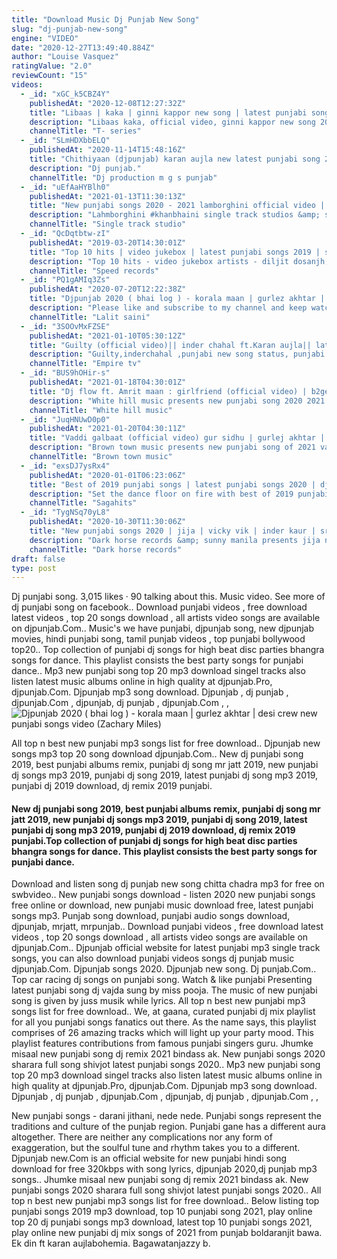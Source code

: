 ```yaml
---
title: "Download Music Dj Punjab New Song"
slug: "dj-punjab-new-song"
engine: "VIDEO"
date: "2020-12-27T13:49:40.884Z"
author: "Louise Vasquez"
ratingValue: "2.0"
reviewCount: "15"
videos:
  - _id: "xGC_k5CBZ4Y"
    publishedAt: "2020-12-08T12:27:32Z"
    title: "Libaas | kaka | ginni kappor new song | latest punjabi songs 2020 | new punjabi song 2020"
    description: "Libaas kaka, official video, ginni kappor new song 2020, latest punjabi songs 2020, new punjabi song 2020, latest punjabi songs, new punjabi songs, #libaas"
    channelTitle: "T- series"
  - _id: "SLmHDXbbELQ"
    publishedAt: "2020-11-14T15:48:16Z"
    title: "Chithiyaan (djpunjab) karan aujla new latest punjabi song 2020 (djpunjab.Com)"
    description: "Dj punjab."
    channelTitle: "Dj production m g s punjab"
  - _id: "uEfAaHYBlh0"
    publishedAt: "2021-01-13T11:30:13Z"
    title: "New punjabi songs 2020 - 2021 lamborghini official video | khan bhaini | shipra goyal ft. Raj shoker"
    description: "Lahmborghini #khanbhaini single track studios &amp; sajjan duhan presents the official full song of khan bhaini&#39;s latest track lamborghini new punjabi track"
    channelTitle: "Single track studio"
  - _id: "QcDqtbtw-zI"
    publishedAt: "2019-03-20T14:30:01Z"
    title: "Top 10 hits | video jukebox | latest punjabi songs 2019 | speed records"
    description: "Top 10 hits - video jukebox artists - diljit dosanjh, ammy virk, jassi gill, kulwinder billa, parmish verma, jassi gill, amrit maan, armaan bedil, gurnam bhullar"
    channelTitle: "Speed records"
  - _id: "PQ1gAMIq3Zs"
    publishedAt: "2020-07-20T12:22:38Z"
    title: "Djpunjab 2020 ( bhai log ) - korala maan | gurlez akhtar | desi crew new punjabi songs video"
    description: "Please like and subscribe to my channel and keep watching and thanks for watching."
    channelTitle: "Lalit saini"
  - _id: "3SOOvMxFZSE"
    publishedAt: "2021-01-10T05:30:12Z"
    title: "Guilty (official video)|| inder chahal ft.Karan aujla|| latest song 2021"
    description: "Guilty,inderchahal ,punjabi new song status, punjabi new song dj, punjabi new song remix, punjabi new song karan aujla, punjabi new song 2019, punjabi new"
    channelTitle: "Empire tv"
  - _id: "BUS9hOHir-s"
    publishedAt: "2021-01-18T04:30:01Z"
    title: "Dj flow ft. Amrit maan : girlfriend (official video) | b2gether pros | new punjabi song 2020 2021"
    description: "White hill music presents new punjabi song 2020 2021 girlfriend by dj flow ft. Amrit maan. Lyrics by amrit maan &amp; music by dj flow. A film by b2gether"
    channelTitle: "White hill music"
  - _id: "JuqHNUwD0p0"
    publishedAt: "2021-01-20T04:30:11Z"
    title: "Vaddi galbaat (official video) gur sidhu | gurlej akhtar | punjabi songs | new punjabi songs 2020-21"
    description: "Brown town music presents new punjabi song of 2021 vaddi galbaat by gur sidhu ft.Gurlez akhtar. Do share your feedback in comments. Don&#39;t forget to"
    channelTitle: "Brown town music"
  - _id: "exsDJ7ysRx4"
    publishedAt: "2020-01-01T06:23:06Z"
    title: "Best of 2019 punjabi songs | latest punjabi songs 2020 | dj party songs | audio jukebox | saga music"
    description: "Set the dance floor on fire with best of 2019 punjabi songs dj non stop punjabi songs 2019 by jordan sandhu, sidhu moose wala, bohemia, badshah,"
    channelTitle: "Sagahits"
  - _id: "TygNSq70yL8"
    publishedAt: "2020-10-30T11:30:06Z"
    title: "New punjabi songs 2020 | jija | vicky vik | inder kaur | sruishty maan | dark horse records"
    description: "Dark horse records &amp; sunny manila presents jija new songs punjabi 2020 | vicky vik | new punjabi songs 2020 | latest punjabi song 2020 | coin digital"
    channelTitle: "Dark horse records"
draft: false
type: post
---
```


Dj punjabi song. 3,015 likes · 90 talking about this. Music video. See more of dj punjabi song on facebook.. Download punjabi videos , free download latest videos , top 20 songs download , all artists video songs are available on djpunjab.Com.. Music&#39;s we have punjabi, djpunjab song, new djpunjab movies, hindi punjabi song, tamil punjab videos , top punjabi bollywood top20.. Top collection of punjabi dj songs for high beat disc parties bhangra songs for dance. This playlist consists the best party songs for punjabi dance.. Mp3 new punjabi song top 20 mp3 download singel tracks also listen latest music albums online in high quality at djpunjab.Pro, djpunjab.Com. Djpunjab mp3 song download. Djpunjab , dj punjab , djpunjab.Com , djpunjab, dj punjab , djpunjab.Com , ,
![Djpunjab 2020 ( bhai log ) - korala maan | gurlez akhtar | desi crew new punjabi songs video (Zachary Miles)](https://i.ytimg.com/vi/PQ1gAMIq3Zs/hqdefault.jpg "Djpunjab 2020 ( bhai log ) - korala maan | gurlez akhtar | desi crew new punjabi songs video (Ralph Pope)")

All top n best new punjabi mp3 songs list for free download.. Djpunjab new songs mp3 top 20 song download djpunjab.Com.. New dj punjabi song 2019, best punjabi albums remix, punjabi dj song mr jatt 2019, new punjabi dj songs mp3 2019, punjabi dj song 2019, latest punjabi dj song mp3 2019, punjabi dj 2019 download, dj remix 2019 punjabi.
<!--inArticleAds-->

<!--galleryOne-->

#### New dj punjabi song 2019, best punjabi albums remix, punjabi dj song mr jatt 2019, new punjabi dj songs mp3 2019, punjabi dj song 2019, latest punjabi dj song mp3 2019, punjabi dj 2019 download, dj remix 2019 punjabi.Top collection of punjabi dj songs for high beat disc parties bhangra songs for dance. This playlist consists the best party songs for punjabi dance.
<!--inArticleAds-->

<!--galleryTwo-->

Download and listen song dj punjab new song chitta chadra mp3 for free on swbvideo.. New punjabi songs download - listen 2020 new punjabi songs free online or download, new punjabi music download free, latest punjabi songs mp3. Punjab song download, punjabi audio songs download, djpunjab, mrjatt, mrpunjab.. Download punjabi videos , free download latest videos , top 20 songs download , all artists video songs are available on djpunjab.Com.. Djpunjab official website for latest punjabi mp3 single track songs, you can also download punjabi videos songs dj punjab music djpunjab.Com. Djpunjab songs 2020. Djpunjab new song. Dj punjab.Com.. Top car racing dj songs on punjabi song. Watch &amp; like punjabi  Presenting latest punjabi song dj vajda sung by miss pooja. The music of new punjabi song is given by juss musik while lyrics. All top n best new punjabi mp3 songs list for free download.. We, at gaana, curated punjabi dj mix playlist for all you punjabi songs fanatics out there. As the name says, this playlist comprises of 26 amazing tracks which will light up your party mood. This playlist features contributions from famous punjabi singers guru. Jhumke misaal new punjabi song dj remix 2021 bindass ak. New punjabi songs 2020 sharara full song shivjot latest punjabi songs 2020.. Mp3 new punjabi song top 20 mp3 download singel tracks also listen latest music albums online in high quality at djpunjab.Pro, djpunjab.Com. Djpunjab mp3 song download. Djpunjab , dj punjab , djpunjab.Com , djpunjab, dj punjab , djpunjab.Com , ,
<!--galleryThree-->

New punjabi songs - darani jithani, nede nede. Punjabi songs represent the traditions and culture of the punjab region. Punjabi gane has a different aura altogether. There are neither any complications nor any form of exaggeration, but the soulful tune and rhythm takes you to a different. Djpunjab new.Com is an official website for new punjabi hindi song download for free 320kbps with song lyrics, djpunjab 2020,dj punjab mp3 songs.. Jhumke misaal new punjabi song dj remix 2021 bindass ak. New punjabi songs 2020 sharara full song shivjot latest punjabi songs 2020.. All top n best new punjabi mp3 songs list for free download.. Below listing top punjabi songs 2019 mp3 download, top 10 punjabi song 2021, play online top 20 dj punjabi songs mp3 download, latest top 10 punjabi songs 2021, play online new punjabi dj mix songs of 2021 from punjab boldaranjit bawa. Ek din ft karan aujlabohemia. Bagawatanjazzy b.